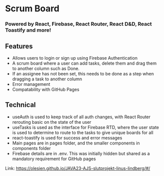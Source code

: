 # Scrum Board

### Powered by React, Firebase, React Router, React D&D, React Toastify and more!

## Features
- Allows users to login or sign up using Firebase Authentication
- A scrum board where a user can add tasks, delete them and drag them to another column such as Done.
- If an assignee has not been set, this needs to be done as a step when dragging a task to another column
- Error management
- Compatability with GitHub Pages

## Technical
- useAuth is used to keep track of all auth changes, with React Router rerouting basic on the state of the user
- useTasks is used as the interface for Firebase RTD, where the user state is used to determine to route to the tasks to give unique boards for all
- react-toastify is used for success and error messages
- Main pages are in pages folder, and the smaller components in components folder
- Firebase details are in .env. This was initially hidden but shared as a mandatory requirement for GitHub pages


Link: https://olesien.github.io/JAVA23-AJS-slutprojekt-linus-lindberg/#/
